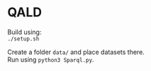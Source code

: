 # QALD

Build using:  
`./setup.sh`

Create a folder `data/` and place datasets there.  
Run using `python3 Sparql.py`.
